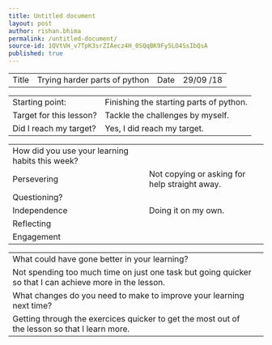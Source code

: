 ```yaml
---
title: Untitled document
layout: post
author: rishan.bhima
permalink: /untitled-document/
source-id: 1QVtVH_v7TpK3srZIAecz4H_0SQqBK9Fy5LO4SsIbQsA
published: true
---
```

<table>
  <tr>
    <td>Title</td>
    <td>Trying harder parts of python</td>
    <td>Date</td>
    <td>29/09
/18</td>
  </tr>
</table>


<table>
  <tr>
    <td>Starting point:</td>
    <td>Finishing the starting parts of python.</td>
  </tr>
  <tr>
    <td>Target for this lesson?</td>
    <td>Tackle the challenges by myself.</td>
  </tr>
  <tr>
    <td>Did I reach my target? </td>
    <td>Yes, I did reach my target.</td>
  </tr>
</table>


<table>
  <tr>
    <td>How did you use your learning habits this week?</td>
    <td></td>
  </tr>
  <tr>
    <td>Persevering</td>
    <td>Not copying or asking for help straight away.</td>
  </tr>
  <tr>
    <td>Questioning?</td>
    <td></td>
  </tr>
  <tr>
    <td>Independence</td>
    <td>Doing it on my own.</td>
  </tr>
  <tr>
    <td>Reflecting</td>
    <td></td>
  </tr>
  <tr>
    <td>Engagement</td>
    <td></td>
  </tr>
</table>


<table>
  <tr>
    <td>What could have gone better in your learning?</td>
    <td></td>
  </tr>
  <tr>
    <td>Not spending too much time on just one task but going quicker so that I can achieve more in the lesson.</td>
    <td></td>
  </tr>
  <tr>
    <td>What changes do you need to make to improve your learning next time?</td>
    <td></td>
  </tr>
  <tr>
    <td>Getting through the exercices quicker to get the most out of the lesson so that I learn more.</td>
    <td></td>
  </tr>
</table>


